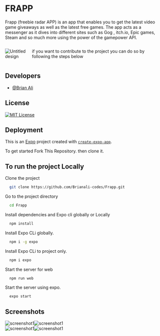 
# FRAPP 
Frapp (freebie radar APP) is an app that enables you to get the latest video game giveaways as well as the latest free games. The app acts as a messenger as it dives into different sites such as Gog , itch.io, Epic games, Steam and so much more using the power of the gamepower API.

<div style="display: flex;"; align="start">
  
  ![Untitled design](https://github.com/user-attachments/assets/7f2a2f71-a1cf-4e3d-bcbd-37beab10c3ed)


  if you want to contribute to the project you can do so by following the steps below

</div>

## Developers


- [@Brian Ali](https://www.github.com/brianali-codes)



## License



[![MIT License](https://img.shields.io/badge/License-MIT-green.svg)](https://choosealicense.com/licenses/mit/)



## Deployment

This is an [Expo](https://expo.dev) project created with [`create-expo-app`](https://www.npmjs.com/package/create-expo-app).

To get started Fork This Repository. then clone it.





## To run the project Locally

Clone the project

```bash
  git clone https://github.com/Brianali-codes/Frapp.git
```

Go to the project directory

```bash
  cd Frapp
```

Install dependencies and Expo cli globally or Locally

```bash
  npm install
```
Install Expo CLi globally.
```bash
  npm i -g expo
```
Install Expo CLi to project only.
```bash
  npm i expo
```
Start the server for web
```bash
  npm run web
```
Start the server using expo.
```bash
  expo start
```

## Screenshots

<div style="display: flex;"; align="center">
  <img alt="screenshot1" src="https://github.com/user-attachments/assets/633c0536-2ef0-484f-86d3-7a9c0cf3b6fd">
  <img alt="screenshot1" src="https://github.com/user-attachments/assets/0890e860-cac3-477e-8f0c-b06c97603962">  
</div>

<div style="display: flex;"; align="center">
  <img alt="screenshot1" src="https://github.com/user-attachments/assets/ee1764ed-951e-4401-9fc1-ee25474f2288">
  <img alt="screenshot1" src="https://github.com/user-attachments/assets/633c0536-2ef0-484f-86d3-7a9c0cf3b6fd">
</div>

















